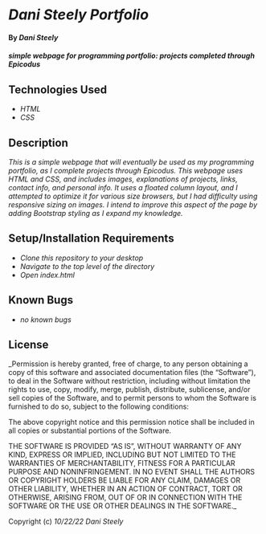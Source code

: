 # _Dani Steely Portfolio_

#### By _**Dani Steely**_

#### _simple webpage for programming portfolio: projects completed through Epicodus_

## Technologies Used

* _HTML_
* _CSS_

## Description

_This is a simple webpage that will eventually be used as my programming portfolio, as I complete projects through Epicodus. This webpage uses HTML and CSS, and includes images, explanations of projects, links, contact info, and personal info. It uses a floated column layout, and I attempted to optimize it for various size browsers, but I had difficulty using responsive sizing on images. I intend to improve this aspect of the page by adding Bootstrap styling as I expand my knowledge._

## Setup/Installation Requirements

* _Clone this repository to your desktop_
* _Navigate to the top level of the directory_
* _Open index.html_

## Known Bugs

* _no known bugs_

## License

_Permission is hereby granted, free of charge, to any person obtaining a copy of this software and associated documentation files (the “Software”), to deal in the Software without restriction, including without limitation the rights to use, copy, modify, merge, publish, distribute, sublicense, and/or sell copies of the Software, and to permit persons to whom the Software is furnished to do so, subject to the following conditions:

The above copyright notice and this permission notice shall be included in all copies or substantial portions of the Software.

THE SOFTWARE IS PROVIDED “AS IS”, WITHOUT WARRANTY OF ANY KIND, EXPRESS OR IMPLIED, INCLUDING BUT NOT LIMITED TO THE WARRANTIES OF MERCHANTABILITY, FITNESS FOR A PARTICULAR PURPOSE AND NONINFRINGEMENT. IN NO EVENT SHALL THE AUTHORS OR COPYRIGHT HOLDERS BE LIABLE FOR ANY CLAIM, DAMAGES OR OTHER LIABILITY, WHETHER IN AN ACTION OF CONTRACT, TORT OR OTHERWISE, ARISING FROM, OUT OF OR IN CONNECTION WITH THE SOFTWARE OR THE USE OR OTHER DEALINGS IN THE SOFTWARE._

Copyright (c) _10/22/22_ _Dani Steely_